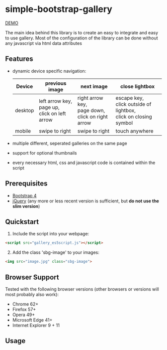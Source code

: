 # simple-bootstrap-gallery

[DEMO](https://kritten.org/demo/simple-bootstrap-gallery)

The main idea behind this library is to create an easy to integrate and easy to use gallery. 
Most of the configuration of the library can be done without any javascript via html data attributes 

## Features
* dynamic device specific navigation:
    
    Device | previous image | next image | close lightbox
    ---|---|---|---
    desktop | left arrow key, <br/> page up, <br/> click on left arrow | right arrow key, <br/> page down, <br/> click on right arrow | escape key, <br/> click outside of lightbox, <br/> click on closing symbol
    mobile | swipe to right | swipe to right | touch anywhere
* multiple different, seperated galleries on the same page
* support for optional thumbnails
* every necessary html, css and javascript code is contained within the script

## Prerequisites
* [Bootstrap 4](https://getbootstrap.com/)
* [jQuery](https://jquery.com/) (any more or less recent version is sufficient, but **do not use the slim version**)

## Quickstart
1. Include the script into your webpage:
```html
<script src="gallery_es5script.js"></script>
```
2. Add the class 'sbg-image' to your images:
```html
<img src="image.jpg" class="sbg-image">
```

## Browser Support
Tested with the following browser versions (other browsers or versions will most probably also work):
* Chrome 62+
* Firefox 57+
* Opera 49+
* Microsoft Edge 41+
* Internet Explorer 9 + 11

## Usage
